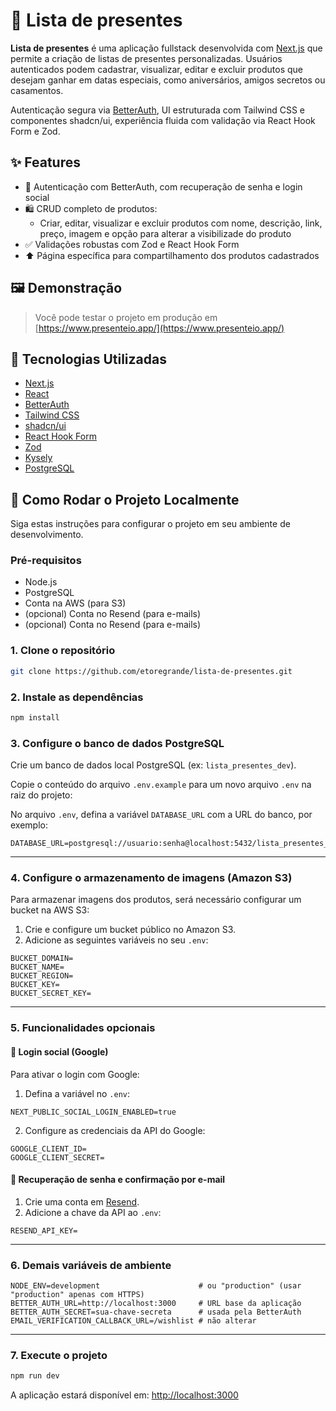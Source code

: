 # 🎁 Lista de presentes

**Lista de presentes** é uma aplicação fullstack desenvolvida com [Next.js](https://nextjs.org/) que permite a criação de listas de presentes personalizadas. Usuários autenticados podem cadastrar, visualizar, editar e excluir produtos que desejam ganhar em datas especiais, como aniversários, amigos secretos ou casamentos.

Autenticação segura via [BetterAuth](https://www.better-auth.com/), UI estruturada com Tailwind CSS e componentes shadcn/ui, experiência fluida com validação via React Hook Form e Zod.

## ✨ Features

- 🔐 Autenticação com BetterAuth, com recuperação de senha e login social
- 🛍️ CRUD completo de produtos:
  - Criar, editar, visualizar e excluir produtos com nome, descrição, link, preço, imagem e opção para alterar a visibilizade do produto
- ✅ Validações robustas com Zod e React Hook Form
- ⬆️ Página específica para compartilhamento dos produtos cadastrados

## 🖼️ Demonstração

> Você pode testar o projeto em produção em [https://www.presenteio.app/](https://www.presenteio.app/)

## 🧠 Tecnologias Utilizadas

- [Next.js](https://nextjs.org/)
- [React](https://reactjs.org/)
- [BetterAuth](https://www.better-auth.com/)
- [Tailwind CSS](https://tailwindcss.com/)
- [shadcn/ui](https://ui.shadcn.com/)
- [React Hook Form](https://react-hook-form.com/)
- [Zod](https://zod.dev/)
- [Kysely](https://kysely.dev/)
- [PostgreSQL](https://www.postgresql.org/)

## 🚀 Como Rodar o Projeto Localmente

Siga estas instruções para configurar o projeto em seu ambiente de desenvolvimento.

### Pré-requisitos

- Node.js
- PostgreSQL
- Conta na AWS (para S3)
- (opcional) Conta no Resend (para e-mails)
- (opcional) Conta no Resend (para e-mails)

### 1. Clone o repositório

```bash
git clone https://github.com/etoregrande/lista-de-presentes.git

```

### 2. Instale as dependências

```bash
npm install
```

### 3. Configure o banco de dados PostgreSQL

Crie um banco de dados local PostgreSQL (ex: `lista_presentes_dev`).

Copie o conteúdo do arquivo `.env.example` para um novo arquivo `.env` na raiz do projeto:

No arquivo `.env`, defina a variável `DATABASE_URL` com a URL do banco, por exemplo:

```env
DATABASE_URL=postgresql://usuario:senha@localhost:5432/lista_presentes_dev
```

---

### 4. Configure o armazenamento de imagens (Amazon S3)

Para armazenar imagens dos produtos, será necessário configurar um bucket na AWS S3:

1. Crie e configure um bucket público no Amazon S3.
2. Adicione as seguintes variáveis no seu `.env`:

```env
BUCKET_DOMAIN=
BUCKET_NAME=
BUCKET_REGION=
BUCKET_KEY=
BUCKET_SECRET_KEY=
```

---

### 5. Funcionalidades opcionais

#### 🔐 Login social (Google)

Para ativar o login com Google:

1. Defina a variável no `.env`:

```env
NEXT_PUBLIC_SOCIAL_LOGIN_ENABLED=true
```

2. Configure as credenciais da API do Google:

```env
GOOGLE_CLIENT_ID=
GOOGLE_CLIENT_SECRET=
```

#### 📧 Recuperação de senha e confirmação por e-mail

1. Crie uma conta em [Resend](https://resend.com/).
2. Adicione a chave da API ao `.env`:

```env
RESEND_API_KEY=
```

---

### 6. Demais variáveis de ambiente

```env
NODE_ENV=development                      # ou "production" (usar "production" apenas com HTTPS)
BETTER_AUTH_URL=http://localhost:3000     # URL base da aplicação
BETTER_AUTH_SECRET=sua-chave-secreta      # usada pela BetterAuth
EMAIL_VERIFICATION_CALLBACK_URL=/wishlist # não alterar
```

---

### 7. Execute o projeto

```bash
npm run dev
```

A aplicação estará disponível em: [http://localhost:3000](http://localhost:3000)
